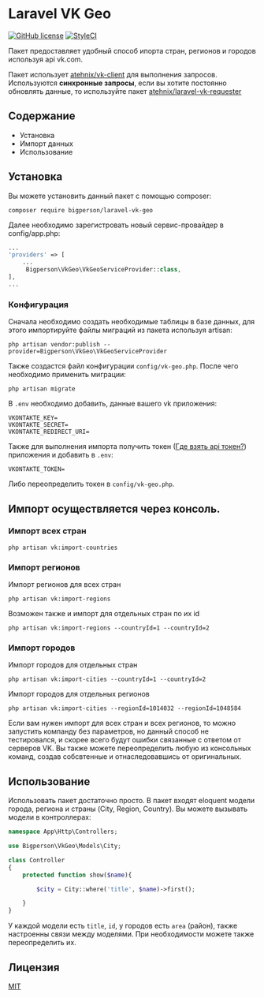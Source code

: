 # Laravel VK Geo
[![GitHub license](https://img.shields.io/badge/license-MIT-blue.svg)](https://raw.githubusercontent.com/bigperson/laravel-vk-geo/master/LICENSE)
[![StyleCI](https://styleci.io/repos/93866951/shield?branch=master)](https://styleci.io/repos/93866951)

Пакет предоставляет удобный способ ипорта стран, регионов и городов используя api vk.com.

Пакет использует [atehnix/vk-client](https://github.com/atehnix/vk-client) для выполнения запросов. Используются **синхронные запросы**, если вы хотите постоянно обновлять данные, то используйте пакет [atehnix/laravel-vk-requester](https://github.com/atehnix/laravel-vk-requester)

## Содержание
* Установка
* Импорт данных
* Использование

## Установка
Вы можете установить данный пакет с помощью сomposer:

```
composer require bigperson/laravel-vk-geo
```

Далее необходимо зарегистровать новый сервис-провайдер в config/app.php:

```php
...
'providers' => [
    ...
     Bigperson\VkGeo\VkGeoServiceProvider::class,
],
...
```

### Конфигурация
Сначала необходимо создать необходимые таблицы в базе данных, для этого импортируйте файлы миграций из пакета используя artisan:

```
php artisan vendor:publish --provider=Bigperson\VkGeo\VkGeoServiceProvider
```
Также создастся файл конфигурации `config/vk-geo.php`. После чего необходимо применить миграции:
```
php artisan migrate
```
В `.env` необходимо добавить, данные вашего vk приложения:
```
VKONTAKTE_KEY=
VKONTAKTE_SECRET=
VKONTAKTE_REDIRECT_URI=
```
Также для выполнения импорта получить токен ([Где взять api токен?](https://github.com/atehnix/laravel-vk-requester#Где-взять-api-токен)) приложения и добавить в `.env`:
```
VKONTAKTE_TOKEN=
```
Либо переопределить токен в `config/vk-geo.php`.

## Импорт осуществляется через консоль.
### Импорт всех стран
```
php artisan vk:import-countries
```
### Импорт регионов
Импорт регионов для всех стран
```
php artisan vk:import-regions
```
Возможен также и импорт для отдельных стран по их id
```
php artisan vk:import-regions --countryId=1 --countryId=2
```

### Импорт городов

Импорт городов для отдельных стран
```
php artisan vk:import-cities --countryId=1 --countryId=2
```
Импорт городов для отдельных регионов
```
php artisan vk:import-cities --regionId=1014032 --regionId=1048584
```

Если вам нужен импорт для всех стран и всех регионов, то можно запустить компанду без параметров, но данный способ не тестировался, и скорее всего будут ошибки связанные с ответом от серверов VK. Вы также можете переопределить любую из консольных команд, создав собсвтенные и отнаследовавшись от оригинальных.

## Использование

Использовать пакет достаточно просто. В пакет входят eloquent модели города, региона и страны (City, Region, Country). Вы можете вызывать модели в контроллерах:
```php
namespace App\Http\Controllers;

use Bigperson\VkGeo\Models\City;

class Controller
{
    protected function show($name){

        $city = City::where('title', $name)->first();

    }
}
```
У каждой модели есть `title`, `id`, у городов есть `area` (район), также настроенны связи между моделями. При необходимости можете также переопределить их.


## Лицензия
[MIT](https://raw.github.com/bigperson/laravel-vk-geo/master/LICENSE)
